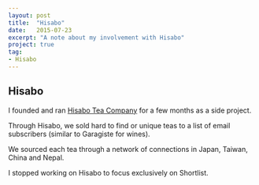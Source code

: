 ```yaml
---
layout: post
title:  "Hisabo"
date:   2015-07-23
excerpt: "A note about my involvement with Hisabo"
project: true
tag:
- Hisabo
---
```

     
## Hisabo
     
I founded and ran [Hisabo Tea Company](https://www.hisabo.com) for a few months as a side project.

Through Hisabo, we sold hard to find or unique teas to a list of email subscribers (similar to Garagiste for wines). 

We sourced each tea through a network of connections in Japan, Taiwan, China and Nepal.

I stopped working on Hisabo to focus exclusively on Shortlist.